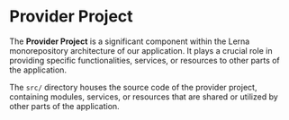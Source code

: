# Provider Project

The **Provider Project** is a significant component within the Lerna monorepository architecture of our application. It plays a crucial role in providing specific functionalities, services, or resources to other parts of the application.

The `src/` directory houses the source code of the provider project, containing modules, services, or resources that are shared or utilized by other parts of the application.